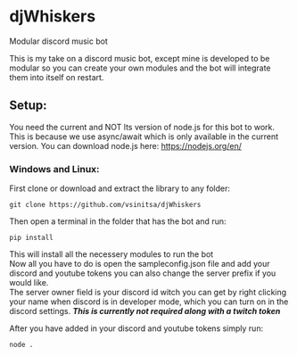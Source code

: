 # djWhiskers
Modular discord music bot

This is my take on a discord music bot, except mine is developed to be modular so you can create your own modules and the bot will integrate them into itself on restart.

## Setup:
You need the current and NOT lts version of node.js for this bot to work. 
This is because we use async/await which is only available in the current version.
You can download node.js here: https://nodejs.org/en/
### Windows and Linux:
First clone or download and extract the library to any folder:
```
git clone https://github.com/vsinitsa/djWhiskers
```
Then open a terminal in the folder that has the bot and run:
```
pip install
```
This will install all the necessery modules to run the bot  
Now all you have to do is open the sampleconfig.json file and add your discord and youtube tokens you can also change the server prefix if you would like.  
The server owner field is your discord id witch you can get by right clicking your name when discord is in developer mode, which you can turn on in the discord settings. ***This is currently not required along with a twitch token***

After you have added in your discord and youtube tokens simply run:
```
node .
```
